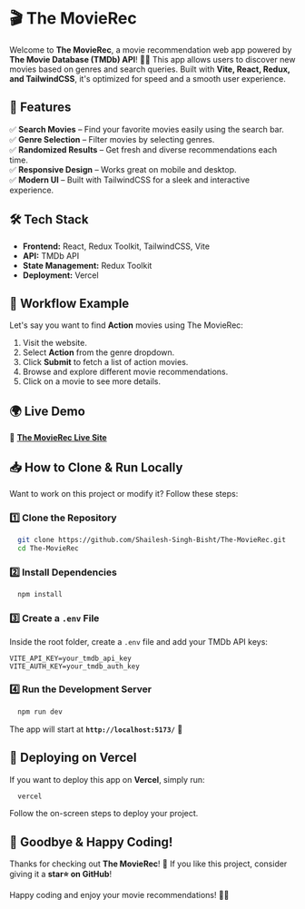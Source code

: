 # 🎬 The MovieRec

Welcome to **The MovieRec**, a movie recommendation web app powered by **The Movie Database (TMDb) API**! 🎥🍿 This app allows users to discover new movies based on genres and search queries. Built with **Vite, React, Redux, and TailwindCSS**, it's optimized for speed and a smooth user experience.

## 🌟 Features
✅ **Search Movies** – Find your favorite movies easily using the search bar.  
✅ **Genre Selection** – Filter movies by selecting genres.  
✅ **Randomized Results** – Get fresh and diverse recommendations each time.  
✅ **Responsive Design** – Works great on mobile and desktop.  
✅ **Modern UI** – Built with TailwindCSS for a sleek and interactive experience.

## 🛠️ Tech Stack
- **Frontend:** React, Redux Toolkit, TailwindCSS, Vite
- **API:** TMDb API
- **State Management:** Redux Toolkit
- **Deployment:** Vercel

## 🔄 Workflow Example
Let's say you want to find **Action** movies using The MovieRec:

1. Visit the website.
2. Select **Action** from the genre dropdown.
3. Click **Submit** to fetch a list of action movies.
4. Browse and explore different movie recommendations.
5. Click on a movie to see more details.

## 🌍 Live Demo
🔗 **[The MovieRec Live Site](https://the-movierec.vercel.app/)**

## 📥 How to Clone & Run Locally
Want to work on this project or modify it? Follow these steps:

### 1️⃣ Clone the Repository
```sh
  git clone https://github.com/Shailesh-Singh-Bisht/The-MovieRec.git
  cd The-MovieRec
```

### 2️⃣ Install Dependencies
```sh
  npm install
```

### 3️⃣ Create a `.env` File
Inside the root folder, create a `.env` file and add your TMDb API keys:
```env
VITE_API_KEY=your_tmdb_api_key
VITE_AUTH_KEY=your_tmdb_auth_key
```

### 4️⃣ Run the Development Server
```sh
  npm run dev
```
The app will start at **`http://localhost:5173/`** 🎉

## 🚀 Deploying on Vercel
If you want to deploy this app on **Vercel**, simply run:
```sh
  vercel
```
Follow the on-screen steps to deploy your project.

## 👋 Goodbye & Happy Coding!
Thanks for checking out **The MovieRec**! 🎥 If you like this project, consider giving it a **star⭐ on GitHub**!

Happy coding and enjoy your movie recommendations! 🍿🚀

